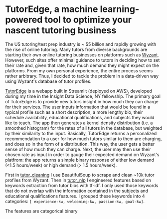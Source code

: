 # TutorEdge, a machine learning-powered tool to optimize your nascent tutoring business

The US tutoring/test prep industry is ~ $5 billion and rapidly growing with the rise of online tutoring. Many tutors from diverse backgrounds are starting their own online tutoring businesses on platforms such as [Wyzant](https://www.wyzant.com/). However, such sites offer minimal guidance to tutors in deciding how to set their rate and, given that rate, how much demand they might expect on the platforms. From my own personal experience, the entire process seems rather arbitrary. Thus, I decided to tackle the problem in a data-driven way using Wyzant's database of tutor profiles. 

[TutorEdge](http://100.25.190.187:8501/) is a webapp built in Streamlit (deployed on AWS), developed during my time in the Insight Data Science, NY fellowship. The primary goal of TutorEdge is to provide new tutors insight in how much they can charge for their services. The user inputs information that would be found in a typical profile such as a short description, a more lengthy bio, their schedule availability, educational qualifications, and subjects they would like to teach. The app then generates a kernel density distribution (i.e. a smoothed histogram) for the rates of all tutors in the database, but weighted by their similarity to the input. Basically, TutorEdge returns a personalized recommendation to a user for how much tutors similar to them are charging, and does so in the form of a distribution. This way, the user gets a better sense of how much they can charge. Next, the user may then use their chosen rate as input in order to gauge their expected demand on Wyzant's platfrom: the app returns a simple binary response of either low demand (<1.5 hours/week) or high demand (> 1.5 hours/week).

First in [tutor_cleaning](https://nbviewer.jupyter.org/github/vijayoct27/tutor_prediction/blob/master/tutor_cleaning.ipynb) I use BeautifulSoup to scrape and clean ~10k tutor profiles from Wyzant.
Then in [tutor_nlp](https://nbviewer.jupyter.org/github/vijayoct27/tutor_prediction/blob/master/tutor_nlp.ipynb) I engineered features based on keywords extraction from tutor bios with tf-idf. I only used those keywords that do not overlap with the information contained in the subjects and educational qualifications features. I grouped these keywords into 4 categories: `[ experience-kw, welcoming-kw, passion-kw, goal-kw]`. 

The features are categorical binary 
